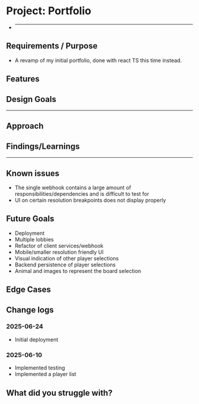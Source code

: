 # Project: Portfolio

<!-- ## [Try it out](http://ec2-13-211-18-208.ap-southeast-2.compute.amazonaws.com:8080/) -->

- ***

## Requirements / Purpose

- A revamp of my initial portfolio, done with react TS this time instead.

## Features

## Design Goals

---

## Approach

## Findings/Learnings

---

## Known issues

- The single webhook contains a large amount of responsibilities/dependencies and is difficult to test for
- UI on certain resolution breakpoints does not display properly

## Future Goals

- Deployment
- Multiple lobbies
- Refactor of client services/webhook
- Mobile/smaller resolution friendly UI
- Visual indication of other player selections
- Backend persistence of player selections
- Animal and images to represent the board selection

## Edge Cases

## Change logs

### 2025-06-24

- Initial deployment

### 2025-06-10

- Implemented testing
- Implemented a player list

## What did you struggle with?
